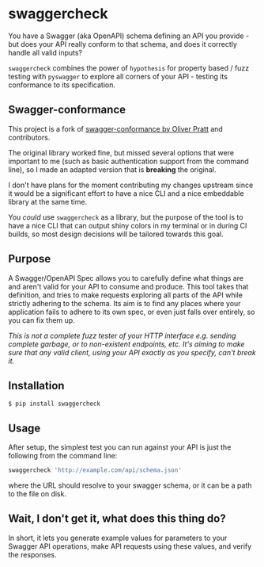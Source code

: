 # swaggercheck

You have a Swagger (aka OpenAPI) schema defining an API you provide - but does your API really conform to that schema, and does it correctly handle all valid inputs?

`swaggercheck` combines the power of `hypothesis` for property based / fuzz testing with `pyswagger` to explore all corners of your API - testing its conformance to its specification.


## Swagger-conformance

This project is a fork of [swagger-conformance by Oliver Pratt](http://swagger-conformance.readthedocs.io/en/latest/) and contributors. 

The original library worked fine, but missed several options that were important to me (such as basic authentication support from the command line), so I made an adapted version that is **breaking** the original. 

I don't have plans for the moment contributing my changes upstream since it would be a significant effort to have a nice CLI and a nice embeddable library at the same time.

You *could* use `swaggercheck` as a library, but the purpose of the tool is to have a nice CLI that can output shiny colors in my terminal or in during CI builds, so most design decisions will be tailored towards this goal.

## Purpose

A Swagger/OpenAPI Spec allows you to carefully define what things are and aren't valid for your API to consume and produce. This tool takes that definition, and tries to make requests exploring all parts of the API while strictly adhering to the schema. Its aim is to find any places where your application fails to adhere to its own spec, or even just falls over entirely, so you can fix them up.

_This is not a complete fuzz tester of your HTTP interface e.g. sending complete garbage, or to non-existent endpoints, etc. It's aiming to make sure that any valid client, using your API exactly as you specify, can't break it._

## Installation

    $ pip install swaggercheck
    
## Usage

After setup, the simplest test you can run against your API is just the following from the command line:

```bash
swaggercheck 'http://example.com/api/schema.json'
```

where the URL should resolve to your swagger schema, or it can be a path to the file on disk.

## Wait, I don't get it, what does this thing do?

In short, it lets you generate example values for parameters to your Swagger API operations, make API requests using these values, and verify the responses.
